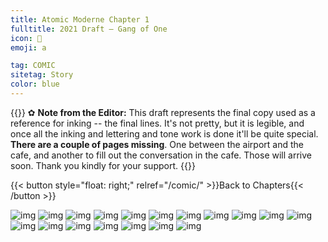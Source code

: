 ```yaml
---
title: Atomic Moderne Chapter 1
fulltitle: 2021 Draft — Gang of One
icon: 🎐
emoji: a

tag: COMIC
sitetag: Story
color: blue
---
```

<style>
.content img {
	width: 100%!important;
	margin: auto!important;
}
</style>

{{<note>}}
✿ **Note from the Editor:**
This draft represents the final copy used as a reference for inking -- the final lines. It's not pretty, but it is legible, and once all the inking and lettering and tone work is done it'll be quite special. **There are a couple of pages missing**. One between the airport and the cafe, and another to fill out the conversation in the cafe. Those will arrive soon. Thank you kindly for your support.
{{</note>}}

{{< button style="float: right;" relref="/comic/" >}}Back to Chapters{{< /button >}}

![img](https://imgur.com/lES8o3e.jpg)
![img](/images/images/comics/drafts/1.jpg)
![img](/images/images/comics/drafts/2.jpg)
![img](/images/images/comics/drafts/3.jpg)
![img](/images/images/comics/drafts/4.jpg)
![img](/images/images/comics/drafts/5.jpg)
![img](/images/images/comics/drafts/6.jpg)
![img](/images/images/comics/drafts/7.jpg)
![img](/images/images/comics/drafts/8.jpg)
![img](/images/images/comics/drafts/9.jpg)
![img](/images/images/comics/drafts/10.jpg)
![img](/images/images/comics/drafts/11.jpg)
![img](/images/images/comics/drafts/12.jpg)
![img](/images/images/comics/drafts/13.jpg)
![img](/images/images/comics/drafts/14.jpg)
![img](/images/images/comics/drafts/15.jpg)
![img](/images/images/comics/drafts/16.jpg)
![img](/images/images/comics/drafts/17.jpg)

